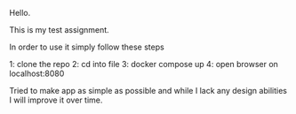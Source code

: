 Hello.

This is my test assignment.

In order to use it simply follow these steps

1: clone the repo
2: cd into file
3: docker compose up
4: open browser on localhost:8080

Tried to make app as simple as possible and while I lack any design abilities I will improve it over time.
